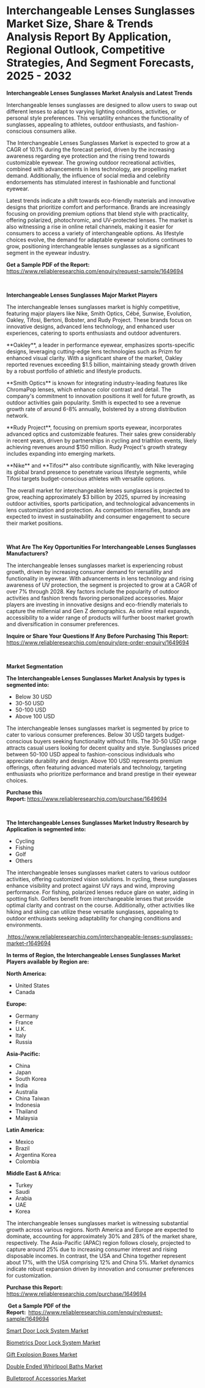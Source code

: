<p><h1>Interchangeable Lenses Sunglasses Market Size, Share & Trends Analysis Report By Application, Regional Outlook, Competitive Strategies, And Segment Forecasts, 2025 - 2032</h1></p><p><strong>Interchangeable Lenses Sunglasses Market Analysis and Latest Trends</strong></p>
<p><p>Interchangeable lenses sunglasses are designed to allow users to swap out different lenses to adapt to varying lighting conditions, activities, or personal style preferences. This versatility enhances the functionality of sunglasses, appealing to athletes, outdoor enthusiasts, and fashion-conscious consumers alike. </p><p>The Interchangeable Lenses Sunglasses Market is expected to grow at a CAGR of 10.1% during the forecast period, driven by the increasing awareness regarding eye protection and the rising trend towards customizable eyewear. The growing outdoor recreational activities, combined with advancements in lens technology, are propelling market demand. Additionally, the influence of social media and celebrity endorsements has stimulated interest in fashionable and functional eyewear.</p><p>Latest trends indicate a shift towards eco-friendly materials and innovative designs that prioritize comfort and performance. Brands are increasingly focusing on providing premium options that blend style with practicality, offering polarized, photochromic, and UV-protected lenses. The market is also witnessing a rise in online retail channels, making it easier for consumers to access a variety of interchangeable options. As lifestyle choices evolve, the demand for adaptable eyewear solutions continues to grow, positioning interchangeable lenses sunglasses as a significant segment in the eyewear industry.</p></p>
<p><strong>Get a Sample PDF of the Report:&nbsp;</strong> <a href="https://www.reliableresearchiq.com/enquiry/request-sample/1649694?utm_campaign=1117&utm_medium=2&utm_source=Github&utm_content=ia&utm_term=04042025&utm_id=interchangeable-lenses-sunglasses">https://www.reliableresearchiq.com/enquiry/request-sample/1649694</a></p>
<p>&nbsp;</p>
<p><strong>Interchangeable Lenses Sunglasses Major Market Players</strong></p>
<p><p>The interchangeable lenses sunglasses market is highly competitive, featuring major players like Nike, Smith Optics, Cébé, Sunwise, Evolution, Oakley, Tifosi, Bertoni, Bobster, and Rudy Project. These brands focus on innovative designs, advanced lens technology, and enhanced user experiences, catering to sports enthusiasts and outdoor adventurers.</p><p>**Oakley**, a leader in performance eyewear, emphasizes sports-specific designs, leveraging cutting-edge lens technologies such as Prizm for enhanced visual clarity. With a significant share of the market, Oakley reported revenues exceeding $1.5 billion, maintaining steady growth driven by a robust portfolio of athletic and lifestyle products.</p><p>**Smith Optics** is known for integrating industry-leading features like ChromaPop lenses, which enhance color contrast and detail. The company's commitment to innovation positions it well for future growth, as outdoor activities gain popularity. Smith is expected to see a revenue growth rate of around 6-8% annually, bolstered by a strong distribution network.</p><p>**Rudy Project**, focusing on premium sports eyewear, incorporates advanced optics and customizable features. Their sales grew considerably in recent years, driven by partnerships in cycling and triathlon events, likely achieving revenues around $150 million. Rudy Project's growth strategy includes expanding into emerging markets.</p><p>**Nike** and **Tifosi** also contribute significantly, with Nike leveraging its global brand presence to penetrate various lifestyle segments, while Tifosi targets budget-conscious athletes with versatile options.</p><p>The overall market for interchangeable lenses sunglasses is projected to grow, reaching approximately $3 billion by 2025, spurred by increasing outdoor activities, sports participation, and technological advancements in lens customization and protection. As competition intensifies, brands are expected to invest in sustainability and consumer engagement to secure their market positions.</p></p>
<p>&nbsp;</p>
<p><strong>What Are The Key Opportunities For Interchangeable Lenses Sunglasses Manufacturers?</strong></p>
<p><p>The interchangeable lenses sunglasses market is experiencing robust growth, driven by increasing consumer demand for versatility and functionality in eyewear. With advancements in lens technology and rising awareness of UV protection, the segment is projected to grow at a CAGR of over 7% through 2028. Key factors include the popularity of outdoor activities and fashion trends favoring personalized accessories. Major players are investing in innovative designs and eco-friendly materials to capture the millennial and Gen Z demographics. As online retail expands, accessibility to a wider range of products will further boost market growth and diversification in consumer preferences.</p></p>
<p><strong>Inquire or Share Your Questions If Any Before Purchasing This Report:</strong> <a href="https://www.reliableresearchiq.com/enquiry/pre-order-enquiry/1649694?utm_campaign=1117&utm_medium=2&utm_source=Github&utm_content=ia&utm_term=04042025&utm_id=interchangeable-lenses-sunglasses">https://www.reliableresearchiq.com/enquiry/pre-order-enquiry/1649694</a></p>
<p>&nbsp;</p>
<p><strong>Market Segmentation</strong></p>
<p><strong>The Interchangeable Lenses Sunglasses Market Analysis by types is segmented into:</strong></p>
<p><ul><li>Below 30 USD</li><li>30-50 USD</li><li>50-100 USD</li><li>Above 100 USD</li></ul></p>
<p><p>The interchangeable lenses sunglasses market is segmented by price to cater to various consumer preferences. Below 30 USD targets budget-conscious buyers seeking functionality without frills. The 30-50 USD range attracts casual users looking for decent quality and style. Sunglasses priced between 50-100 USD appeal to fashion-conscious individuals who appreciate durability and design. Above 100 USD represents premium offerings, often featuring advanced materials and technology, targeting enthusiasts who prioritize performance and brand prestige in their eyewear choices.</p></p>
<p><strong>Purchase this Report:&nbsp;</strong><a href="https://www.reliableresearchiq.com/purchase/1649694?utm_campaign=1117&utm_medium=2&utm_source=Github&utm_content=ia&utm_term=04042025&utm_id=interchangeable-lenses-sunglasses">https://www.reliableresearchiq.com/purchase/1649694</a></p>
<p>&nbsp;</p>
<p><strong>The Interchangeable Lenses Sunglasses Market Industry Research by Application is segmented into:</strong></p>
<p><ul><li>Cycling</li><li>Fishing</li><li>Golf</li><li>Others</li></ul></p>
<p><p>The interchangeable lenses sunglasses market caters to various outdoor activities, offering customized vision solutions. In cycling, these sunglasses enhance visibility and protect against UV rays and wind, improving performance. For fishing, polarized lenses reduce glare on water, aiding in spotting fish. Golfers benefit from interchangeable lenses that provide optimal clarity and contrast on the course. Additionally, other activities like hiking and skiing can utilize these versatile sunglasses, appealing to outdoor enthusiasts seeking adaptability for changing conditions and environments.</p></p>
<p><a href="https://www.reliableresearchiq.com/interchangeable-lenses-sunglasses-market-r1649694?utm_campaign=1117&utm_medium=2&utm_source=Github&utm_content=ia&utm_term=04042025&utm_id=interchangeable-lenses-sunglasses">&nbsp;https://www.reliableresearchiq.com/interchangeable-lenses-sunglasses-market-r1649694</a></p>
<p><strong>In terms of Region, the Interchangeable Lenses Sunglasses Market Players available by Region are:</strong></p>
<p>
    <p> <strong> North America: </strong>
        <ul>
            <li>United States</li>
            <li>Canada</li>
        </ul>
        </p> 
    <p> <strong> Europe: </strong>
        <ul>
            <li>Germany</li>
            <li>France</li>
            <li>U.K.</li>
            <li>Italy</li>
            <li>Russia</li>
        </ul>
        </p> 
    <p> <strong> Asia-Pacific: </strong>
        <ul>
            <li>China</li>
            <li>Japan</li>
            <li>South Korea</li>
            <li>India</li>
            <li>Australia</li>
            <li>China Taiwan</li>
            <li>Indonesia</li>
            <li>Thailand</li>
            <li>Malaysia</li>
        </ul>
        </p> 
    <p> <strong> Latin America: </strong>
        <ul>
            <li>Mexico</li>
            <li>Brazil</li>
            <li>Argentina Korea</li>
            <li>Colombia</li>
        </ul>
        </p> 
    <p> <strong> Middle East & Africa: </strong>
        <ul>
            <li>Turkey</li>
            <li>Saudi</li>
            <li>Arabia</li>
            <li>UAE</li>
            <li>Korea</li>
        </ul>
    </p>
    </p>
<p><p>The interchangeable lenses sunglasses market is witnessing substantial growth across various regions. North America and Europe are expected to dominate, accounting for approximately 30% and 28% of the market share, respectively. The Asia-Pacific (APAC) region follows closely, projected to capture around 25% due to increasing consumer interest and rising disposable incomes. In contrast, the USA and China together represent about 17%, with the USA comprising 12% and China 5%. Market dynamics indicate robust expansion driven by innovation and consumer preferences for customization.</p></p>
<p><strong>Purchase this Report: </strong><a href="https://www.reliableresearchiq.com/purchase/1649694?utm_campaign=1117&utm_medium=2&utm_source=Github&utm_content=ia&utm_term=04042025&utm_id=interchangeable-lenses-sunglasses">https://www.reliableresearchiq.com/purchase/1649694</a></p>
<p>&nbsp;<strong>Get a Sample PDF of the Report:&nbsp;&nbsp;</strong><a href="https://www.reliableresearchiq.com/enquiry/request-sample/1649694?utm_campaign=1117&utm_medium=2&utm_source=Github&utm_content=ia&utm_term=04042025&utm_id=interchangeable-lenses-sunglasses">https://www.reliableresearchiq.com/enquiry/request-sample/1649694</a></p>
<p><strong></strong></p>
<p><p><a href="https://github.com/laveeasaadrh/Market-Research-Report-List-1/blob/main/smart-door-lock-system-market.md?utm_campaign=1117&utm_medium=2&utm_source=Github&utm_content=ia&utm_term=04042025&utm_id=interchangeable-lenses-sunglasses">Smart Door Lock System Market</a></p><p><a href="https://github.com/bichukapac/Market-Research-Report-List-1/blob/main/biometrics-door-lock-system-market.md?utm_campaign=1117&utm_medium=2&utm_source=Github&utm_content=ia&utm_term=04042025&utm_id=interchangeable-lenses-sunglasses">Biometrics Door Lock System Market</a></p><p><a href="https://github.com/leoustolja/Market-Research-Report-List-1/blob/main/gift-explosion-boxes-market.md?utm_campaign=1117&utm_medium=2&utm_source=Github&utm_content=ia&utm_term=04042025&utm_id=interchangeable-lenses-sunglasses">Gift Explosion Boxes Market</a></p><p><a href="https://github.com/ayondaylos/Market-Research-Report-List-1/blob/main/double-ended-whirlpool-baths-market.md?utm_campaign=1117&utm_medium=2&utm_source=Github&utm_content=ia&utm_term=04042025&utm_id=interchangeable-lenses-sunglasses">Double Ended Whirlpool Baths Market</a></p><p><a href="https://github.com/swaftaenglem/Market-Research-Report-List-1/blob/main/bulletproof-accessories-market.md?utm_campaign=1117&utm_medium=2&utm_source=Github&utm_content=ia&utm_term=04042025&utm_id=interchangeable-lenses-sunglasses">Bulletproof Accessories Market</a></p></p>